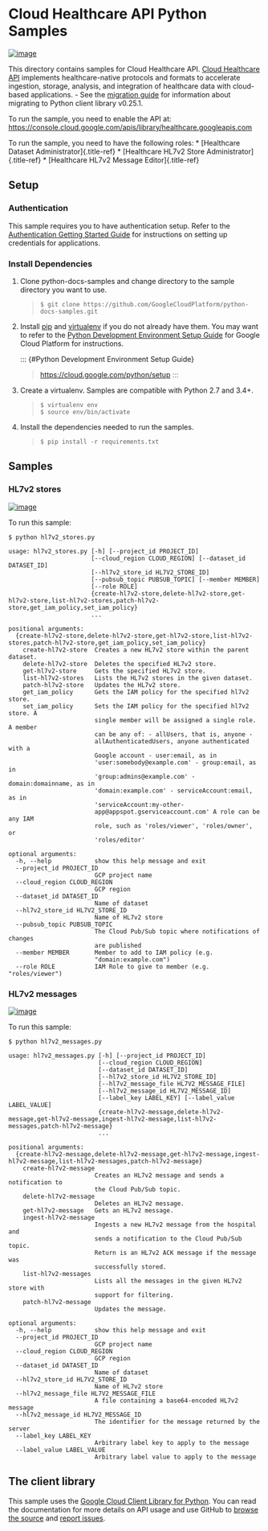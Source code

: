 Cloud Healthcare API Python Samples
===================================

[![image](https://gstatic.com/cloudssh/images/open-btn.png)](https://console.cloud.google.com/cloudshell/open?git_repo=https://github.com/GoogleCloudPlatform/python-docs-samples&page=editor&open_in_editor=healthcare/api-client/v1/hl7v2/README.rst)

This directory contains samples for Cloud Healthcare API. [Cloud
Healthcare API](https://cloud.google.com/healthcare/docs) implements
healthcare-native protocols and formats to accelerate ingestion,
storage, analysis, and integration of healthcare data with cloud-based
applications. - See the [migration
guide](https://cloud.google.com/vision/docs/python-client-migration) for
information about migrating to Python client library v0.25.1.

To run the sample, you need to enable the API at:
<https://console.cloud.google.com/apis/library/healthcare.googleapis.com>

To run the sample, you need to have the following roles: \* [Healthcare
Dataset Administrator]{.title-ref} \* [Healthcare HL7v2 Store
Administrator]{.title-ref} \* [Healthcare HL7v2 Message
Editor]{.title-ref}

Setup
-----

### Authentication

This sample requires you to have authentication setup. Refer to the
[Authentication Getting Started
Guide](https://cloud.google.com/docs/authentication/getting-started) for
instructions on setting up credentials for applications.

### Install Dependencies

1.  Clone python-docs-samples and change directory to the sample
    directory you want to use.

    > ``` {.bash}
    > $ git clone https://github.com/GoogleCloudPlatform/python-docs-samples.git
    > ```

2.  Install [pip](https://pip.pypa.io/) and
    [virtualenv](https://virtualenv.pypa.io/) if you do not already have
    them. You may want to refer to the [Python Development Environment
    Setup Guide]() for Google Cloud Platform for instructions.

    ::: {#Python Development Environment Setup Guide}
    > <https://cloud.google.com/python/setup>
    :::

3.  Create a virtualenv. Samples are compatible with Python 2.7 and
    3.4+.

    > ``` {.bash}
    > $ virtualenv env
    > $ source env/bin/activate
    > ```

4.  Install the dependencies needed to run the samples.

    > ``` {.bash}
    > $ pip install -r requirements.txt
    > ```

Samples
-------

### HL7v2 stores

[![image](https://gstatic.com/cloudssh/images/open-btn.png)](https://console.cloud.google.com/cloudshell/open?git_repo=https://github.com/GoogleCloudPlatform/python-docs-samples&page=editor&open_in_editor=healthcare/api-client/v1/hl7v2/hl7v2_stores.py,healthcare/api-client/v1/hl7v2/README.rst)

To run this sample:

``` {.bash}
$ python hl7v2_stores.py

usage: hl7v2_stores.py [-h] [--project_id PROJECT_ID]
                       [--cloud_region CLOUD_REGION] [--dataset_id DATASET_ID]
                       [--hl7v2_store_id HL7V2_STORE_ID]
                       [--pubsub_topic PUBSUB_TOPIC] [--member MEMBER]
                       [--role ROLE]
                       {create-hl7v2-store,delete-hl7v2-store,get-hl7v2-store,list-hl7v2-stores,patch-hl7v2-store,get_iam_policy,set_iam_policy}
                       ...

positional arguments:
  {create-hl7v2-store,delete-hl7v2-store,get-hl7v2-store,list-hl7v2-stores,patch-hl7v2-store,get_iam_policy,set_iam_policy}
    create-hl7v2-store  Creates a new HL7v2 store within the parent dataset.
    delete-hl7v2-store  Deletes the specified HL7v2 store.
    get-hl7v2-store     Gets the specified HL7v2 store.
    list-hl7v2-stores   Lists the HL7v2 stores in the given dataset.
    patch-hl7v2-store   Updates the HL7v2 store.
    get_iam_policy      Gets the IAM policy for the specified hl7v2 store.
    set_iam_policy      Sets the IAM policy for the specified hl7v2 store. A
                        single member will be assigned a single role. A member
                        can be any of: - allUsers, that is, anyone -
                        allAuthenticatedUsers, anyone authenticated with a
                        Google account - user:email, as in
                        'user:somebody@example.com' - group:email, as in
                        'group:admins@example.com' - domain:domainname, as in
                        'domain:example.com' - serviceAccount:email, as in
                        'serviceAccount:my-other-
                        app@appspot.gserviceaccount.com' A role can be any IAM
                        role, such as 'roles/viewer', 'roles/owner', or
                        'roles/editor'

optional arguments:
  -h, --help            show this help message and exit
  --project_id PROJECT_ID
                        GCP project name
  --cloud_region CLOUD_REGION
                        GCP region
  --dataset_id DATASET_ID
                        Name of dataset
  --hl7v2_store_id HL7V2_STORE_ID
                        Name of HL7v2 store
  --pubsub_topic PUBSUB_TOPIC
                        The Cloud Pub/Sub topic where notifications of changes
                        are published
  --member MEMBER       Member to add to IAM policy (e.g.
                        "domain:example.com")
  --role ROLE           IAM Role to give to member (e.g. "roles/viewer")
```

### HL7v2 messages

[![image](https://gstatic.com/cloudssh/images/open-btn.png)](https://console.cloud.google.com/cloudshell/open?git_repo=https://github.com/GoogleCloudPlatform/python-docs-samples&page=editor&open_in_editor=healthcare/api-client/v1/hl7v2/hl7v2_messages.py,healthcare/api-client/v1/hl7v2/README.rst)

To run this sample:

``` {.bash}
$ python hl7v2_messages.py

usage: hl7v2_messages.py [-h] [--project_id PROJECT_ID]
                         [--cloud_region CLOUD_REGION]
                         [--dataset_id DATASET_ID]
                         [--hl7v2_store_id HL7V2_STORE_ID]
                         [--hl7v2_message_file HL7V2_MESSAGE_FILE]
                         [--hl7v2_message_id HL7V2_MESSAGE_ID]
                         [--label_key LABEL_KEY] [--label_value LABEL_VALUE]
                         {create-hl7v2-message,delete-hl7v2-message,get-hl7v2-message,ingest-hl7v2-message,list-hl7v2-messages,patch-hl7v2-message}
                         ...

positional arguments:
  {create-hl7v2-message,delete-hl7v2-message,get-hl7v2-message,ingest-hl7v2-message,list-hl7v2-messages,patch-hl7v2-message}
    create-hl7v2-message
                        Creates an HL7v2 message and sends a notification to
                        the Cloud Pub/Sub topic.
    delete-hl7v2-message
                        Deletes an HL7v2 message.
    get-hl7v2-message   Gets an HL7v2 message.
    ingest-hl7v2-message
                        Ingests a new HL7v2 message from the hospital and
                        sends a notification to the Cloud Pub/Sub topic.
                        Return is an HL7v2 ACK message if the message was
                        successfully stored.
    list-hl7v2-messages
                        Lists all the messages in the given HL7v2 store with
                        support for filtering.
    patch-hl7v2-message
                        Updates the message.

optional arguments:
  -h, --help            show this help message and exit
  --project_id PROJECT_ID
                        GCP project name
  --cloud_region CLOUD_REGION
                        GCP region
  --dataset_id DATASET_ID
                        Name of dataset
  --hl7v2_store_id HL7V2_STORE_ID
                        Name of HL7v2 store
  --hl7v2_message_file HL7V2_MESSAGE_FILE
                        A file containing a base64-encoded HL7v2 message
  --hl7v2_message_id HL7V2_MESSAGE_ID
                        The identifier for the message returned by the server
  --label_key LABEL_KEY
                        Arbitrary label key to apply to the message
  --label_value LABEL_VALUE
                        Arbitrary label value to apply to the message
```

The client library
------------------

This sample uses the [Google Cloud Client Library for
Python](https://googlecloudplatform.github.io/google-cloud-python/). You
can read the documentation for more details on API usage and use GitHub
to [browse the
source](https://github.com/GoogleCloudPlatform/google-cloud-python) and
[report
issues](https://github.com/GoogleCloudPlatform/google-cloud-python/issues).
